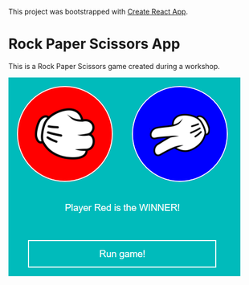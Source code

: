 This project was bootstrapped with [Create React App](https://github.com/facebook/create-react-app).

# Rock Paper Scissors App

This is a Rock Paper Scissors game created during a workshop.

![Screenshot](rockpaper.png)
